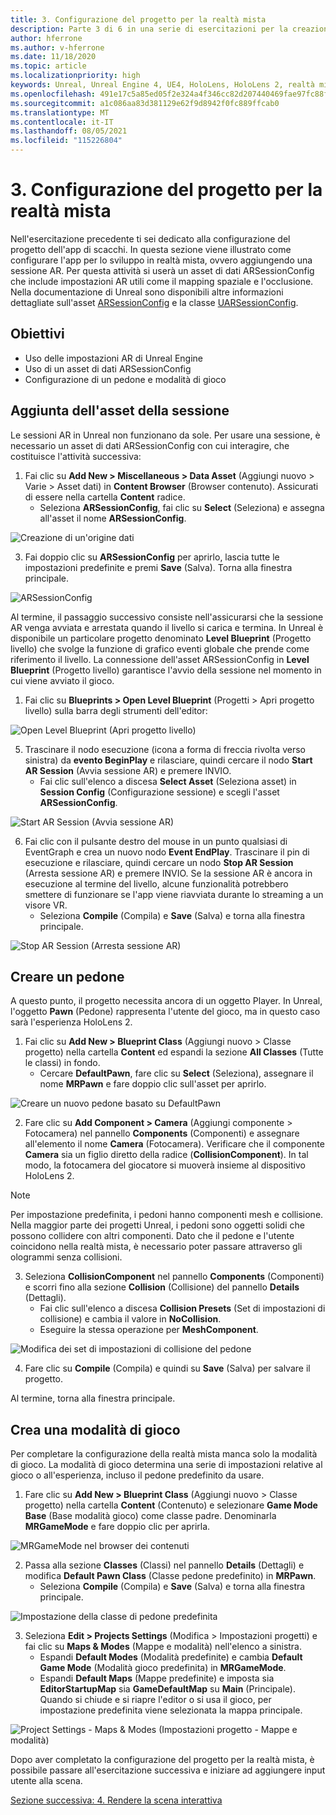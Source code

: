 ```yaml
---
title: 3. Configurazione del progetto per la realtà mista
description: Parte 3 di 6 in una serie di esercitazioni per la creazione di un'app per gli scacchi con Unreal Engine 4 e il plug-in UX Tools di Mixed Reality Toolkit
author: hferrone
ms.author: v-hferrone
ms.date: 11/18/2020
ms.topic: article
ms.localizationpriority: high
keywords: Unreal, Unreal Engine 4, UE4, HoloLens, HoloLens 2, realtà mista, esercitazione, guida introduttiva, mrtk, uxt, UX Tools, documentazione, visore VR realtà mista, visore VR di windows mixed reality, visore per realtà virtuale
ms.openlocfilehash: 491e17c5a85ed05f2e324a4f346cc82d207440469fae97fc88fee7065fae0495
ms.sourcegitcommit: a1c086aa83d381129e62f9d8942f0fc889ffcab0
ms.translationtype: MT
ms.contentlocale: it-IT
ms.lasthandoff: 08/05/2021
ms.locfileid: "115226804"
---
```

# <a name="3-setting-up-your-project-for-mixed-reality"></a>3. Configurazione del progetto per la realtà mista

Nell'esercitazione precedente ti sei dedicato alla configurazione del progetto dell'app di scacchi. In questa sezione viene illustrato come configurare l'app per lo sviluppo in realtà mista, ovvero aggiungendo una sessione AR. Per questa attività si userà un asset di dati ARSessionConfig che include impostazioni AR utili come il mapping spaziale e l'occlusione. Nella documentazione di Unreal sono disponibili altre informazioni dettagliate sull'asset [ARSessionConfig](https://docs.unrealengine.com/en-US/PythonAPI/class/ARSessionConfig.html) e la classe [UARSessionConfig](https://docs.unrealengine.com/en-US/API/Runtime/AugmentedReality/UARSessionConfig/index.html).

## <a name="objectives"></a>Obiettivi

* Uso delle impostazioni AR di Unreal Engine
* Uso di un asset di dati ARSessionConfig
* Configurazione di un pedone e modalità di gioco

## <a name="adding-the-session-asset"></a>Aggiunta dell'asset della sessione

Le sessioni AR in Unreal non funzionano da sole. Per usare una sessione, è necessario un asset di dati ARSessionConfig con cui interagire, che costituisce l'attività successiva:

1. Fai clic su **Add New > Miscellaneous > Data Asset** (Aggiungi nuovo > Varie > Asset dati) in **Content Browser** (Browser contenuto). Assicurati di essere nella cartella **Content** radice.
    * Seleziona **ARSessionConfig**, fai clic su **Select** (Seleziona) e assegna all'asset il nome **ARSessionConfig**.

![Creazione di un'origine dati](images/unreal-uxt/3-createasset.PNG)

3. Fai doppio clic su **ARSessionConfig** per aprirlo, lascia tutte le impostazioni predefinite e premi **Save** (Salva). Torna alla finestra principale.

![ARSessionConfig](images/unreal-uxt/3-arsessionconfig.PNG)

Al termine, il passaggio successivo consiste nell'assicurarsi che la sessione AR venga avviata e arrestata quando il livello si carica e termina. In Unreal è disponibile un particolare progetto denominato **Level Blueprint** (Progetto livello) che svolge la funzione di grafico eventi globale che prende come riferimento il livello. La connessione dell'asset ARSessionConfig in **Level Blueprint** (Progetto livello) garantisce l'avvio della sessione nel momento in cui viene avviato il gioco.

1. Fai clic su **Blueprints > Open Level Blueprint** (Progetti > Apri progetto livello) sulla barra degli strumenti dell'editor:

![Open Level Blueprint (Apri progetto livello)](images/unreal-uxt/3-level-blueprint.PNG)

5. Trascinare il nodo esecuzione (icona a forma di freccia rivolta verso sinistra) da **evento BeginPlay** e rilasciare, quindi cercare il nodo **Start AR Session** (Avvia sessione AR) e premere INVIO.  
    * Fai clic sull'elenco a discesa **Select Asset** (Seleziona asset) in **Session Config** (Configurazione sessione) e scegli l'asset **ARSessionConfig**.

![Start AR Session (Avvia sessione AR)](images/unreal-uxt/3-start-ar-session.PNG)

6. Fai clic con il pulsante destro del mouse in un punto qualsiasi di EventGraph e crea un nuovo nodo **Event EndPlay**. Trascinare il pin di esecuzione e rilasciare, quindi cercare un nodo **Stop AR Session** (Arresta sessione AR) e premere INVIO. Se la sessione AR è ancora in esecuzione al termine del livello, alcune funzionalità potrebbero smettere di funzionare se l'app viene riavviata durante lo streaming a un visore VR.
    * Seleziona **Compile** (Compila) e **Save** (Salva) e torna alla finestra principale.

![Stop AR Session (Arresta sessione AR)](images/unreal-uxt/3-stoparsession.PNG)

## <a name="create-a-pawn"></a>Creare un pedone

A questo punto, il progetto necessita ancora di un oggetto Player. In Unreal, l'oggetto **Pawn** (Pedone) rappresenta l'utente del gioco, ma in questo caso sarà l'esperienza HoloLens 2.

1. Fai clic su **Add New > Blueprint Class** (Aggiungi nuovo > Classe progetto) nella cartella **Content** ed espandi la sezione **All Classes** (Tutte le classi) in fondo.
    * Cercare **DefaultPawn**, fare clic su **Select** (Seleziona), assegnare il nome **MRPawn** e fare doppio clic sull'asset per aprirlo.

![Creare un nuovo pedone basato su DefaultPawn](images/unreal-uxt/3-defaultpawn.PNG)

2. Fare clic su **Add Component > Camera** (Aggiungi componente > Fotocamera) nel pannello **Components** (Componenti) e assegnare all'elemento il nome **Camera** (Fotocamera). Verificare che il componente **Camera** sia un figlio diretto della radice (**CollisionComponent**). In tal modo, la fotocamera del giocatore si muoverà insieme al dispositivo HoloLens 2.

> [!NOTE]
> Per impostazione predefinita, i pedoni hanno componenti mesh e collisione. Nella maggior parte dei progetti Unreal, i pedoni sono oggetti solidi che possono collidere con altri componenti. Dato che il pedone e l'utente coincidono nella realtà mista, è necessario poter passare attraverso gli ologrammi senza collisioni.

3. Seleziona **CollisionComponent** nel pannello **Components** (Componenti) e scorri fino alla sezione **Collision** (Collisione) del pannello **Details** (Dettagli).
    * Fai clic sull'elenco a discesa **Collision Presets** (Set di impostazioni di collisione) e cambia il valore in **NoCollision**.
    * Eseguire la stessa operazione per **MeshComponent**.

![Modifica dei set di impostazioni di collisione del pedone](images/unreal-uxt/3-nocollision.PNG)

4. Fare clic su **Compile** (Compila) e quindi su **Save** (Salva) per salvare il progetto.

Al termine, torna alla finestra principale.

## <a name="create-a-game-mode"></a>Crea una modalità di gioco

Per completare la configurazione della realtà mista manca solo la modalità di gioco. La modalità di gioco determina una serie di impostazioni relative al gioco o all'esperienza, incluso il pedone predefinito da usare.

1.  Fare clic su **Add New > Blueprint Class** (Aggiungi nuovo > Classe progetto) nella cartella **Content** (Contenuto) e selezionare **Game Mode Base** (Base modalità gioco) come classe padre. Denominarla **MRGameMode** e fare doppio clic per aprirla.

![MRGameMode nel browser dei contenuti](images/unreal-uxt/3-gamemode.PNG)

2.  Passa alla sezione **Classes** (Classi) nel pannello **Details** (Dettagli) e modifica **Default Pawn Class** (Classe pedone predefinito) in **MRPawn**.
    * Seleziona **Compile** (Compila) e **Save** (Salva) e torna alla finestra principale.

![Impostazione della classe di pedone predefinita](images/unreal-uxt/3-setpawn.PNG)

3.  Seleziona **Edit > Projects Settings** (Modifica > Impostazioni progetti) e fai clic su **Maps & Modes** (Mappe e modalità) nell'elenco a sinistra.
    * Espandi **Default Modes** (Modalità predefinite) e cambia **Default Game Mode** (Modalità gioco predefinita) in **MRGameMode**.
    * Espandi **Default Maps** (Mappe predefinite) e imposta sia **EditorStartupMap** sia **GameDefaultMap** su **Main** (Principale). Quando si chiude e si riapre l'editor o si usa il gioco, per impostazione predefinita viene selezionata la mappa principale.

![Project Settings - Maps & Modes (Impostazioni progetto - Mappe e modalità)](images/unreal-uxt/3-mapsandmodes.PNG)

Dopo aver completato la configurazione del progetto per la realtà mista, è possibile passare all'esercitazione successiva e iniziare ad aggiungere input utente alla scena.

[Sezione successiva: 4. Rendere la scena interattiva](unreal-uxt-ch4.md)
